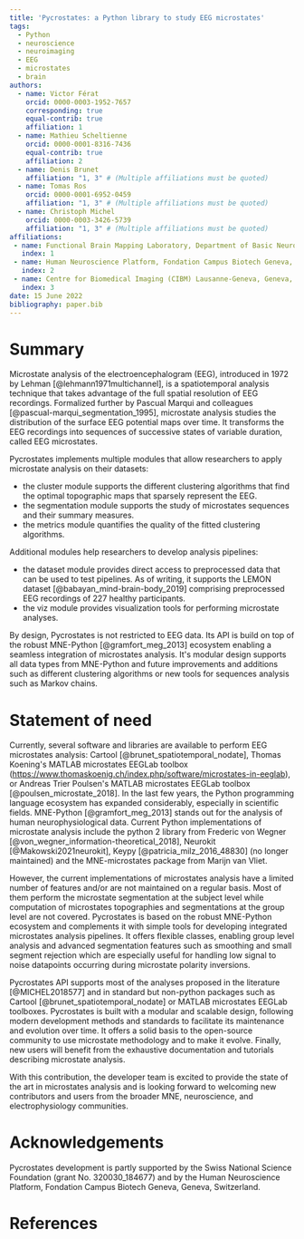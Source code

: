 ```yaml
---
title: 'Pycrostates: a Python library to study EEG microstates'
tags:
  - Python
  - neuroscience
  - neuroimaging
  - EEG
  - microstates
  - brain
authors:
  - name: Victor Férat
    orcid: 0000-0003-1952-7657
    corresponding: true
    equal-contrib: true
    affiliation: 1
  - name: Mathieu Scheltienne
    orcid: 0000-0001-8316-7436
    equal-contrib: true
    affiliation: 2
  - name: Denis Brunet
    affiliation: "1, 3" # (Multiple affiliations must be quoted)
  - name: Tomas Ros
    orcid: 0000-0001-6952-0459
    affiliation: "1, 3" # (Multiple affiliations must be quoted)
  - name: Christoph Michel
    orcid: 0000-0003-3426-5739
    affiliation: "1, 3" # (Multiple affiliations must be quoted)
affiliations:
 - name: Functional Brain Mapping Laboratory, Department of Basic Neurosciences, Campus Biotech, University of Geneva, Geneva, Switzerland
   index: 1
 - name: Human Neuroscience Platform, Fondation Campus Biotech Geneva, Geneva, Switzerland
   index: 2
 - name: Centre for Biomedical Imaging (CIBM) Lausanne-Geneva, Geneva, Switzerland
   index: 3
date: 15 June 2022
bibliography: paper.bib
---
```


# Summary

Microstate analysis of the electroencephalogram (EEG), introduced in 1972 by
Lehman [@lehmann1971multichannel], is a spatiotemporal analysis technique that
takes advantage of the full spatial resolution of EEG recordings. Formalized
further by Pascual Marqui and colleagues [@pascual-marqui_segmentation_1995],
microstate analysis studies the distribution of the surface EEG potential maps
over time. It transforms the EEG recordings into sequences of successive states
of variable duration, called EEG microstates.

Pycrostates implements multiple modules that allow researchers to apply
microstate analysis on their datasets:

- the cluster module supports the different clustering algorithms that find the
  optimal topographic maps that sparsely represent the EEG.
- the segmentation module supports the study of microstates sequences and their
  summary measures.
- the metrics module quantifies the quality of the fitted clustering
  algorithms.

Additional modules help researchers to develop analysis pipelines:

- the dataset module provides direct access to preprocessed data that can be
  used to test pipelines. As of writing, it supports the LEMON dataset
  [@babayan_mind-brain-body_2019] comprising preprocessed EEG recordings of 227
  healthy participants.
- the viz module provides visualization tools for performing microstate
  analyses.

By design, Pycrostates is not restricted to EEG data. Its API is build on top
of the robust MNE-Python [@gramfort_meg_2013] ecosystem enabling a seamless
integration of microstates analysis. It's modular design supports all data
types from MNE-Python and future improvements and additions such as different
clustering algorithms or new tools for sequences analysis such as Markov
chains.

# Statement of need

Currently, several software and libraries are available to perform EEG
microstates analysis: Cartool [@brunet_spatiotemporal_nodate], Thomas Koening's
MATLAB microstates EEGLab toolbox (https://www.thomaskoenig.ch/index.php/software/microstates-in-eeglab),
or Andreas Trier Poulsen's MATLAB microstates EEGLab toolbox
[@poulsen_microstate_2018]. In the last few years, the Python programming
language ecosystem has expanded considerably, especially in scientific fields.
MNE-Python [@gramfort_meg_2013] stands out for the analysis of
human neurophysiological data. Current Python implementations of microstate
analysis include the python 2 library from Frederic von Wegner
[@von_wegner_information-theoretical_2018], Neurokit [@Makowski2021neurokit],
Keypy [@patricia_milz_2016_48830] (no longer maintained) and the
MNE-microstates package from Marijn van Vliet.

However, the current implementations of microstates analysis have a limited
number of features and/or are not maintained on a regular basis. Most of them
perform the microstate segmentation at the subject level while computation of
microstates topographies and segmentations at the group level are not covered.
Pycrostates is based on the robust MNE-Python ecosystem and complements it with
simple tools for developing integrated microstates analysis pipelines. It
offers flexible classes, enabling group level analysis and advanced
segmentation features such as smoothing and small segment rejection which are
especially useful for handling low signal to noise datapoints occurring during
microstate polarity inversions.

Pycrostates API supports most of the analyses proposed in the literature
[@MICHEL2018577] and in standard but non-python packages such as
Cartool [@brunet_spatiotemporal_nodate] or MATLAB microstates EEGLab toolboxes.
Pycrostates is built with a modular and scalable design, following modern
development methods and standards to facilitate its maintenance and evolution
over time. It offers a solid basis to the open-source community to use
microstate methodology and to make it evolve. Finally, new users will benefit
from the exhaustive documentation and tutorials describing microstate analysis.

With this contribution, the developer team is excited to provide the state of
the art in microstates analysis and is looking forward to welcoming new
contributors and users from the broader MNE, neuroscience, and
electrophysiology communities.

# Acknowledgements

Pycrostates development is partly supported by the Swiss National Science
Foundation (grant No. 320030_184677) and by the Human Neuroscience Platform,
Fondation Campus Biotech Geneva, Geneva, Switzerland.

# References

